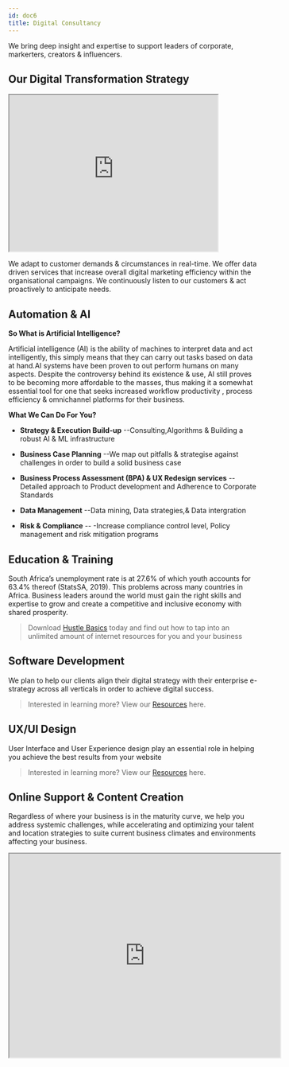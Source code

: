 ```yaml
---
id: doc6
title: Digital Consultancy 
---
```


We bring deep insight and expertise to support leaders of corporate, markerters, creators & influencers. 

## Our Digital Transformation Strategy

<iframe width="420" height="315"
src="https://www.youtube.com/embed/wxl6E0czWbw">
</iframe>


We adapt to customer demands & circumstances in real-time. We offer data driven services that increase overall digital marketing efficiency within the organisational campaigns. We continuously listen to our customers & act proactively to anticipate needs.

## Automation & AI

**So What is Artificial Intelligence?**

Artificial intelligence (AI) is the ability of machines to interpret data and act intelligently, this simply means that they can carry out tasks based on data at hand.AI systems have been proven to out perform humans on many aspects. Despite the controversy behind its existence & use, AI still proves to be becoming more affordable to the masses, thus making it a somewhat essential tool for one that seeks increased workflow productivity , process efficiency & omnichannel platforms for their business. 

**What We Can Do For You?**

* **Strategy & Execution Build-up**
  --Consulting,Algorithms & Building a robust AI & ML infrastructure 
  
* **Business Case Planning**
  --We map out pitfalls & strategise against challenges in order to build a solid business case
  
* **Business Process Assessment (BPA) & UX Redesign services**
 --Detailed approach to Product development and Adherence to Corporate Standards


* **Data Management**
  --Data mining, Data strategies,& Data intergration

* **Risk & Compliance** 
  -- -Increase compliance control level, Policy management and risk mitigation programs
  
## Education & Training 

South Africa’s unemployment rate is at 27.6% of which youth accounts for 63.4% thereof (StatsSA, 2019). This problems across many countries in Africa. Business leaders around the  world must gain the right skills and expertise to grow and create a competitive and inclusive economy with shared prosperity. 

>Download [Hustle Basics](https://gumroad.com/l/opbDH) today and find out how to tap into an unlimited amount of internet resources for you and your business


 
 ## Software Development
 
 We plan to help our clients align their digital strategy with their enterprise e-strategy across all verticals in order to achieve digital success. 

>Interested in learning more? View our [Resources](https://bhhome.vercel.app/docs/doc1) here.

 ## UX/UI Design
 
 User Interface and User Experience design play an essential role in helping you achieve the best results from your website
 >Interested in learning more? View our [Resources](https://bhhome.vercel.app/docs/doc1#design--ui) here.
 
 
 ## Online Support & Content Creation
 
 Regardless of where your business is in the maturity curve, we help you address systemic challenges, while accelerating and optimizing your talent and location strategies to suite current business climates and environments affecting your business.

<iframe width="546" height="410"
src="https://www.youtube.com/embed/GvD8C5J1S4A">
</iframe>

